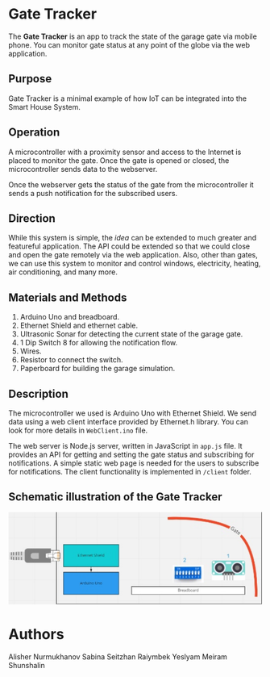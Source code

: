 # Gate Tracker

The **Gate Tracker** is an app to track the state of the garage gate via mobile phone.
You can monitor gate status at any point of the globe via the web application.

## Purpose

Gate Tracker is a minimal example of how IoT can be integrated into the Smart House System.

## Operation

A microcontroller with a proximity sensor and access to the Internet is placed 
to monitor the gate. Once the gate is opened or closed, the microcontroller sends data to 
the webserver.

Once the webserver gets the status of the gate from the microcontroller it sends a push notification
for the subscribed users.

## Direction

While this system is simple, the _idea_ can be extended to much greater and featureful 
application. 
The API could be extended so that we could close and open the gate remotely via the web application.
Also, other than gates, we can use this system to monitor and control windows, electricity, heating,
air conditioning, and many more.

## Materials and Methods
1.	Arduino Uno and breadboard. 
2.	Ethernet Shield and ethernet cable.
3.	Ultrasonic Sonar for detecting the current state of the garage gate.
4.	1 Dip Switch 8 for allowing the notification flow.
5.	Wires.
6.	Resistor to connect the switch.
7.	Paperboard for building the garage simulation.

## Description

The microcontroller we used is Arduino Uno with Ethernet Shield. We send data using a web client interface
provided by Ethernet.h library. You can look for more details in `WebClient.ino` file. 

The web server is Node.js server, written in JavaScript in `app.js` file. It provides an API for getting and setting the
gate status and subscribing for notifications. A simple static web page is needed for the users to subscribe 
for notifications. The client functionality is implemented in `/client` folder.

## Schematic illustration of the Gate Tracker
![schematic](/img/schematic.jpg)

# Authors
Alisher Nurmukhanov
Sabina Seitzhan
Raiymbek Yeslyam
Meiram Shunshalin

